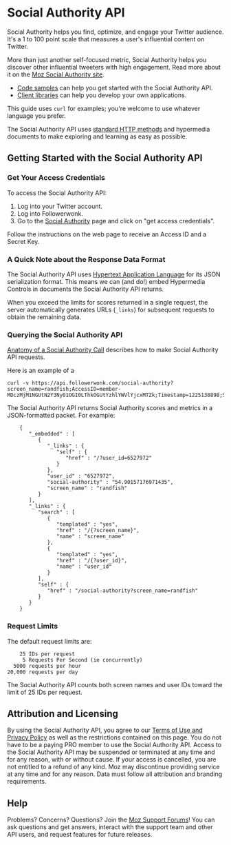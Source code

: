 Social Authority API
====================

Social Authority helps you find, optimize, and engage your Twitter audience. It's a 1 to 100 point scale that measures a user's influential content on Twitter.

More than just another self-focused metric, Social Authority helps you discover other influential tweeters with high engagement. Read more about it on the [Moz Social Authority site](https://followerwonk.com/social-authority).

* [Code samples](https://github.com/seomoz/Social-Authority-SDK/tree/master/code-examples) can help you get started with the Social Authority API.
* [Client libraries](https://github.com/seomoz/Social-Authority-SDK/tree/master/client-libraries) can help you develop your own applications.

This guide uses `curl` for examples; you're welcome to use whatever language you prefer.

The Social Authority API uses [standard HTTP methods](http://www.w3.org/Protocols/rfc2616/rfc2616-sec9.html) and hypermedia documents to make exploring and learning as easy as possible.

## Getting Started with the Social Authority API

### Get Your Access Credentials

To access the Social Authority API:

1. Log into your Twitter account.
2. Log into Followerwonk.
3. Go to the [Social Authority](https://followerwonk.com/social-authority) page and click on "get access credentials".

Follow the instructions on the web page to receive an Access ID and a Secret Key.

### A Quick Note about the Response Data Format

The Social Authority API uses [Hypertext Application Language](http://stateless.co/hal_specification.html) for its JSON serialization format. This means we can (and do!) embed Hypermedia Controls in documents the Social Authority API returns. 

When you exceed the limits for scores returned in a single request, the server automatically generates URLs (`_links`) for subsequent requests to obtain the remaining data.

### Querying the Social Authority API

[Anatomy of a Social Authority Call](https://github.com/seomoz/Social-Authority-SDK/blob/master/docs/Anatomy-of-a-Social-Authority-API-Call.md) describes how to make Social Authority API requests.

Here is an example of a 

    curl -v https://api.followerwonk.com/social-authority?screen_name=randfish;AccessID=member-MDczMjM1NGUtN2Y3Ny01OGI0LThkOGUtYzhlYWVlYjcxMTZk;Timestamp=1225138898;Signature=LmXYcPqc%2BkapNKzHzYz2BI4SXfC%3D

The Social Authority API returns Social Authority scores and metrics in a JSON-formatted packet. For example:
 
        {
           "_embedded" : [
              {
                 "_links" : {
                    "self" : {
                       "href" : "/?user_id=6527972"
                    }
                 },
                 "user_id" : "6527972",
                 "social-authority" : "54.90157176971435",
                 "screen_name" : "randfish"
              }
           ],
           "_links" : {
              "search" : [
                 {
                    "templated" : "yes",
                    "href" : "/{?screen_name}",
                    "name" : "screen_name"
                 },
                 {
                    "templated" : "yes",
                    "href" : "/{?user_id}",
                    "name" : "user_id"
                 }
              ],
              "self" : {
                 "href" : "/social-authority?screen_name=randfish"
              }
           }
        }

### Request Limits

The default request limits are:

        25 IDs per request
         5 Requests Per Second (ie concurrently)
      5000 requests per hour
    20,000 requests per day

The Social Authority API counts both screen names and user IDs toward the limit of 25 IDs per request.

## Attribution and Licensing

By using the Social Authority API, you agree to our [Terms of Use and Privacy Policy](http://moz.com/terms-privacy) as well as the restrictions contained on this page. You do not have to be a paying PRO member to use the Social Authority API. Access to the Social Authority API may be suspended or terminated at any time and for any reason, with or without cause. If your access is cancelled, you are not entitled to a refund of any kind. Moz may discontinue providing service at any time and for any reason. Data must follow all attribution and branding requirements.

## Help 

Problems? Concerns? Questions? Join the [Moz Support Forums](https://seomoz.zendesk.com/categories/6328-SEOmoz-APIs-and-Extras)! You can ask questions and get answers, interact with the support team and other API users, and request features for future releases.

